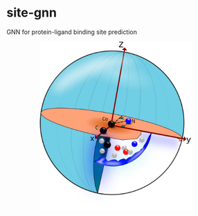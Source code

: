 # site-gnn
GNN for protein-ligand binding site prediction
<p align="center">
  <img src="https://github.com/msnnamazi/site-gnn/blob/main/sphere.svg" width="350" title="hover text">
</p>
